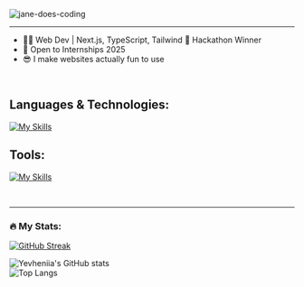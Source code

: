 <p align="left"> 
  <img src="https://komarev.com/ghpvc/?username=jane-does-coding&label=Profile%20views&color=0e75b6&style=flat" alt="jane-does-coding" /> 
</p>

---

- 👩‍💻 Web Dev | Next.js, TypeScript, Tailwind 🏅 Hackathon Winner  
- 🙌 Open to Internships 2025  
- 😎 I make websites actually fun to use

<br>

## Languages & Technologies:

[![My Skills](https://skillicons.dev/icons?i=html,css,js,ts,py,materialui,tailwind,bootstrap,sass,mongodb,nodejs,express,react,nextjs,prisma,supabase)](https://skillicons.dev)

## Tools:

[![My Skills](https://skillicons.dev/icons?i=git,github,postman,vite,vscode,idea,atom,bash,figma)](https://skillicons.dev)

<br>

---

### :fire: My Stats:

[![GitHub Streak](https://streak-stats.demolab.com?user=jane-does-coding&theme=dark&hide_border=true)](https://git.io/streak-stats)

![Yevheniia's GitHub stats](https://github-readme-stats.vercel.app/api?username=jane-does-coding&show_icons=true&theme=dark&hide_border=true)  
![Top Langs](https://github-readme-stats.vercel.app/api/top-langs/?username=jane-does-coding&layout=compact&theme=dark&hide_border=true&hide=python)
